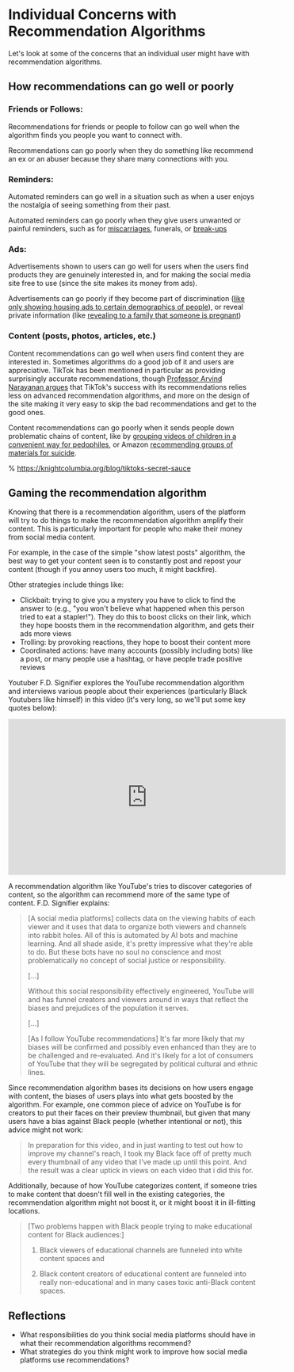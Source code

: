 # Individual Concerns with Recommendation Algorithms

Let's look at some of the concerns that an individual user might have with recommendation algorithms.

## How recommendations can go well or poorly

### Friends or Follows:

Recommendations for friends or people to follow can go well when the algorithm finds you people you want to connect with.

Recommendations can go poorly when they do something like recommend an ex or an abuser because they share many connections with you.

### Reminders:

Automated reminders can go well in a situation such as when a user enjoys the nostalgia of seeing something from their past.

Automated reminders can go poorly when they give users unwanted or painful reminders, such as for [miscarriages](https://www.theatlantic.com/family/archive/2018/11/digital-reminders-miscarriages/575050/), funerals, or [break-ups](https://www.wired.com/story/weddings-social-media-apps-photos-memories-miscarriage-problem/)


### Ads:
Advertisements shown to users can go well for users when the users find products they are genuinely interested in, and for making the social media site free to use (since the site makes its money from ads).

Advertisements can go poorly if they become part of discrimination ([like only showing housing ads to certain demographics of people](https://www.cnbc.com/2022/06/21/doj-settles-with-facebook-over-allegedly-discriminatory-housing-ads.html)), or reveal private information (like [revealing to a family that someone is pregnant](https://www.forbes.com/sites/kashmirhill/2012/02/16/how-target-figured-out-a-teen-girl-was-pregnant-before-her-father-did/))

### Content (posts, photos, articles, etc.)
Content recommendations can go well when users find content they are interested in. Sometimes algorithms do a good job of it and users are appreciative. TikTok has been mentioned in particular as providing surprisingly accurate recommendations, though [Professor Arvind Narayanan argues](https://knightcolumbia.org/blog/tiktoks-secret-sauce) that TikTok's success with its recommendations relies less on advanced recommendation algorithms, and more on the design of the site making it very easy to skip the bad recommendations and get to the good ones.

Content recommendations can go poorly when it sends people down problematic chains of content, like by [grouping videos of children in a convenient way for pedophiles](https://www.nytimes.com/2019/02/20/technology/youtube-pedophiles.html), or Amazon [recommending groups of materials for suicide](https://www.npr.org/2022/10/09/1127686507/amazon-suicide-teenagers-poison).

% https://knightcolumbia.org/blog/tiktoks-secret-sauce

## Gaming the recommendation algorithm

Knowing that there is a recommendation algorithm, users of the platform will try to do things to make the recommendation algorithm amplify their content. This is particularly important for people who make their money from social media content.

For example, in the case of the simple "show latest posts" algorithm, the best way to get your content seen is to constantly post and repost your content (though if you annoy users too much, it might backfire).

Other strategies include things like:
- Clickbait: trying to give you a mystery you have to click to find the answer to (e.g., "you won't believe what happened when this person tried to eat a stapler!"). They do this to boost clicks on their link, which they hope boosts them in the recommendation algorithm, and gets their ads more views
- Trolling: by provoking reactions, they hope to boost their content more
- Coordinated actions: have many accounts (possibly including bots) like a post, or many people use a hashtag, or have people trade positive reviews

Youtuber F.D. Signifier explores the YouTube recommendation algorithm and interviews various people about their experiences (particularly Black Youtubers like himself) in this video (it's very long, so we'll put some key quotes below):

<iframe width="560" height="315" src="https://www.youtube.com/embed/41B5YonixBs?start=2355" title="YouTube video player" frameborder="0" allow="accelerometer; autoplay; clipboard-write; encrypted-media; gyroscope; picture-in-picture" allowfullscreen></iframe>


A recommendation algorithm like YouTube's tries to discover categories of content, so the algorithm can recommend more of the same type of content. F.D. Signifier explains:
> [A social media platforms] collects data on the viewing habits of each viewer and it uses that data to organize
both viewers and channels into rabbit holes. All of this is automated by AI bots and machine learning. And all shade
aside, it's pretty impressive what they're able to do. But these bots have no soul no conscience and most problematically no concept of social justice or responsibility.
>
> [...]
>
> Without this social responsibility effectively engineered, YouTube will and has funnel creators and viewers around in ways that reflect the biases and prejudices of the population it serves.
>
> [...]
>
> [As I follow YouTube recommendations] It's far more likely that my biases will be confirmed and possibly even enhanced than they are to be challenged and re-evaluated. And it's likely for a lot of consumers of YouTube that they will be segregated by political cultural and ethnic lines.

Since recommendation algorithm bases its decisions on how users engage with content, the biases of users plays into what gets boosted by the algorithm. For example, one common piece of advice on YouTube is for creators to put their faces on their preview thumbnail, but given that many users have a bias against Black people (whether intentional or not), this advice might not work:
> In preparation for this video, and in just wanting to test out how to improve my channel's reach, I took my Black face off of pretty much every thumbnail of any video that I've made up until this point. And the result was a clear uptick in views on each video that i did this for.

Additionally, because of how YouTube categorizes content, if someone tries to make content that doesn't fill well in the existing categories, the recommendation algorithm might not boost it, or it might boost it in ill-fitting locations.
> [Two problems happen with Black people trying to make educational content for Black audiences:]
>
>  1) Black viewers of educational channels are funneled into
white content spaces and
>
> 2) Black content creators of educational content are funneled into really non-educational and in many cases toxic anti-Black content spaces.


## Reflections

- What responsibilities do you think social media platforms should have in what their recommendation algorithms recommend?
- What strategies do you think might work to improve how social media platforms use recommendations?
